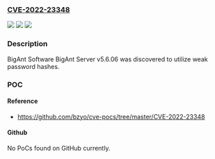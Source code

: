 ### [CVE-2022-23348](https://cve.mitre.org/cgi-bin/cvename.cgi?name=CVE-2022-23348)
![](https://img.shields.io/static/v1?label=Product&message=n%2Fa&color=blue)
![](https://img.shields.io/static/v1?label=Version&message=n%2Fa&color=blue)
![](https://img.shields.io/static/v1?label=Vulnerability&message=n%2Fa&color=brighgreen)

### Description

BigAnt Software BigAnt Server v5.6.06 was discovered to utilize weak password hashes.

### POC

#### Reference
- https://github.com/bzyo/cve-pocs/tree/master/CVE-2022-23348

#### Github
No PoCs found on GitHub currently.

